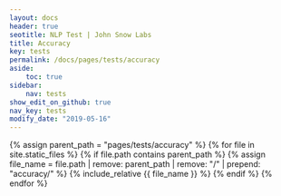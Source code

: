 ```yaml
---
layout: docs
header: true
seotitle: NLP Test | John Snow Labs
title: Accuracy
key: tests
permalink: /docs/pages/tests/accuracy
aside:
    toc: true
sidebar:
    nav: tests
show_edit_on_github: true
nav_key: tests
modify_date: "2019-05-16"
---
```


{% assign parent_path = "pages/tests/accuracy" %}
{% for file in site.static_files %}
    {% if file.path contains parent_path %}
        {% assign file_name = file.path | remove:  parent_path | remove:  "/" | prepend: "accuracy/" %}
        {% include_relative {{ file_name }} %}
    {% endif %}
{% endfor %}
